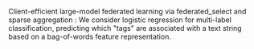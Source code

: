 Client-efficient large-model federated learning via federated_select and sparse aggregation : We consider logistic regression for multi-label classification, predicting which "tags" are associated with a text string based on a bag-of-words feature representation.
